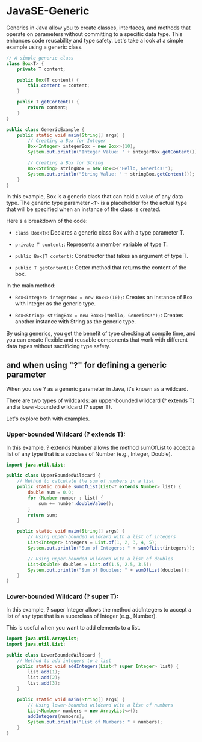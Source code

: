 # JavaSE-Generic

Generics in Java allow you to create classes, interfaces, and methods that operate on parameters without committing to a specific data type. 
This enhances code reusability and type safety. Let's take a look at a simple example using a generic class.


```java
// A simple generic class
class Box<T> {
    private T content;

    public Box(T content) {
        this.content = content;
    }

    public T getContent() {
        return content;
    }
}

public class GenericExample {
    public static void main(String[] args) {
        // Creating a Box for Integer
        Box<Integer> integerBox = new Box<>(10);
        System.out.println("Integer Value: " + integerBox.getContent());

        // Creating a Box for String
        Box<String> stringBox = new Box<>("Hello, Generics!");
        System.out.println("String Value: " + stringBox.getContent());
    }
}
```

In this example, Box is a generic class that can hold a value of any data type. 
The generic type parameter ```<T>``` is a placeholder for the actual type that will be specified when an instance of the class is created.

Here's a breakdown of the code:

- ```class Box<T>```: Declares a generic class Box with a type parameter T.

- ```private T content;```: Represents a member variable of type T.

- ```public Box(T content)```: Constructor that takes an argument of type T.

- ```public T getContent()```: Getter method that returns the content of the box.

In the main method:

- ```Box<Integer> integerBox = new Box<>(10);```: Creates an instance of Box with Integer as the generic type.

- ```Box<String> stringBox = new Box<>("Hello, Generics!");```: Creates another instance with String as the generic type.

By using generics, you get the benefit of type checking at compile time, and you can create flexible and reusable components that work with different data types without sacrificing type safety.

## and when using "?" for defining a generic parameter

When you use ? as a generic parameter in Java, it's known as a wildcard. 

There are two types of wildcards: an upper-bounded wildcard (? extends T) and a lower-bounded wildcard (? super T). 

Let's explore both with examples.

### Upper-bounded Wildcard (? extends T):
In this example, ? extends Number allows the method sumOfList to accept a list of any type that is a subclass of Number (e.g., Integer, Double).

```java
import java.util.List;

public class UpperBoundedWildcard {
    // Method to calculate the sum of numbers in a list
    public static double sumOfList(List<? extends Number> list) {
        double sum = 0.0;
        for (Number number : list) {
            sum += number.doubleValue();
        }
        return sum;
    }

    public static void main(String[] args) {
        // Using upper-bounded wildcard with a list of integers
        List<Integer> integers = List.of(1, 2, 3, 4, 5);
        System.out.println("Sum of Integers: " + sumOfList(integers));

        // Using upper-bounded wildcard with a list of doubles
        List<Double> doubles = List.of(1.5, 2.5, 3.5);
        System.out.println("Sum of Doubles: " + sumOfList(doubles));
    }
}
```

### Lower-bounded Wildcard (? super T):
In this example, ? super Integer allows the method addIntegers to accept a list of any type that is a superclass of Integer (e.g., Number). 

This is useful when you want to add elements to a list.

```java
import java.util.ArrayList;
import java.util.List;

public class LowerBoundedWildcard {
    // Method to add integers to a list
    public static void addIntegers(List<? super Integer> list) {
        list.add(1);
        list.add(2);
        list.add(3);
    }

    public static void main(String[] args) {
        // Using lower-bounded wildcard with a list of numbers
        List<Number> numbers = new ArrayList<>();
        addIntegers(numbers);
        System.out.println("List of Numbers: " + numbers);
    }
}
```
